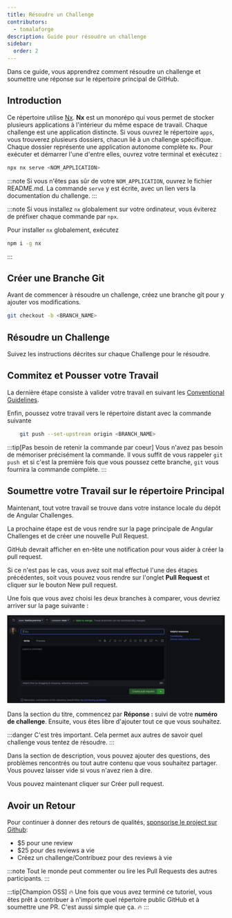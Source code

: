 ```yaml
---
title: Résoudre un Challenge
contributors:
  - tomalaforge
description: Guide pour résoudre un challenge
sidebar:
  order: 2
---
```


Dans ce guide, vous apprendrez comment résoudre un challenge et soumettre une réponse sur le répertoire principal de GitHub.

## Introduction

Ce répertoire utilise [Nx](https://nx.dev/getting-started/intro). <b>Nx</b> est un monorépo qui vous permet de stocker plusieurs applications à l'intérieur du même espace de travail. Chaque challenge est une application distincte. Si vous ouvrez le répertoire `apps`, vous trouverez plusieurs dossiers, chacun lié à un challenge spécifique. Chaque dossier représente une application autonome complète `Nx`. Pour exécuter et démarrer l'une d'entre elles, ouvrez votre terminal et exécutez :

```bash
npx nx serve <NOM_APPLICATION>
```

:::note
Si vous n'êtes pas sûr de votre `NOM_APPLICATION`, ouvrez le fichier README.md. La commande `serve` y est écrite, avec un lien vers la documentation du challenge.
:::

:::note
Si vous installez `nx` globalement sur votre ordinateur, vous éviterez de préfixer chaque commande par `npx`.

Pour installer `nx` globalement, exécutez

```bash
npm i -g nx
```

:::

## Créer une Branche Git

Avant de commencer à résoudre un challenge, créez une branche git pour y ajouter vos modifications.

```bash
git checkout -b <BRANCH_NAME>
```

## Résoudre un Challenge

Suivez les instructions décrites sur chaque Challenge pour le résoudre.

## Commitez et Pousser votre Travail

La dernière étape consiste à valider votre travail en suivant les [Conventional Guidelines](https://www.conventionalcommits.org/en/v1.0.0/).

Enfin, poussez votre travail vers le répertoire distant avec la commande suivante

```bash
    git push --set-upstream origin <BRANCH_NAME>
```

:::tip[Pas besoin de retenir la commande par coeur]
Vous n'avez pas besoin de mémoriser précisément la commande. Il vous suffit de vous rappeler `git push `et si c'est la première fois que vous poussez cette branche, `git` vous fournira la commande complète.
:::

## Soumettre votre Travail sur le répertoire Principal

Maintenant, tout votre travail se trouve dans votre instance locale du dépôt de Angular Challenges.

La prochaine étape est de vous rendre sur la page principale de Angular Challenges et de créer une nouvelle Pull Request.

GitHub devrait afficher en en-tête une notification pour vous aider à créer la pull request.

Si ce n'est pas le cas, vous avez soit mal effectué l'une des étapes précédentes, soit vous pouvez vous rendre sur l'onglet <b>Pull Request</b> et cliquer sur le bouton <span class="github-success-btn">New pull request</span>.

Une fois que vous avez choisi les deux branches à comparer, vous devriez arriver sur la page suivante :

![New pull request screen](../../../../assets/new-pull-request.png)

Dans la section du titre, commencez par <b>Réponse :</b> suivi de votre <b>numéro de challenge</b>. Ensuite, vous êtes libre d'ajouter tout ce que vous souhaitez.

:::danger
C'est très important. Cela permet aux autres de savoir quel challenge vous tentez de résoudre.
:::

Dans la section de description, vous pouvez ajouter des questions, des problèmes rencontrés ou tout autre contenu que vous souhaitez partager. Vous pouvez laisser vide si vous n'avez rien à dire.

Vous pouvez maintenant cliquer sur <span class="github-success-btn">Créer pull request</span>.

## Avoir un Retour

Pour continuer à donner des retours de qualités, <a href="https://github.com/sponsors/tomalaforge">sponsorise le project sur Github</a>:

<ul>
<li>$5 pour une review</li>
<li>$25 pour des reviews a vie</li>
<li>Créez un challenge/Contribuez pour des reviews à vie</li>
</ul>

:::note
Tout le monde peut commenter ou lire les Pull Requests des autres participants.
:::

:::tip[Champion OSS]
🔥 Une fois que vous avez terminé ce tutoriel, vous êtes prêt à contribuer à n'importe quel répertoire public GitHub et à soumettre une PR. C'est aussi simple que ça. 🔥
:::
